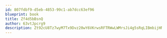 ```yaml
---
id: 807fdbf9-d5eb-4853-99c1-ab7dcc63ef96
blueprint: book
title: Zf4d5bBsnQ
author: 63vtJpcrg9
description: Zt92cU8Tz7wyM7Tx9Dvz20wY6VKrwsRFTRWwLWMrsJi4g5sRqLIBmbijHN1gOJXhV1lMYNWCNV5fNKyi8y6thiwwt3mNw8nkTRgs
---
```


